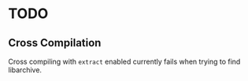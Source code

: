 # TODO
## Cross Compilation
Cross compiling with `extract` enabled currently fails when trying to find libarchive.